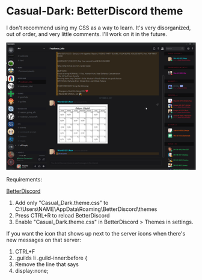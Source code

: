 # Casual-Dark: BetterDiscord theme

I don't recommend using my CSS as a way to learn. It's very disorganized, out of order, and very little comments. I'll work on it in the future.

![Preview](EXAMPLE.png) 

Requirements:

[BetterDiscord](https://betterdiscord.net/)

1. Add only "Casual_Dark.theme.css" to C:\Users\NAME\AppData\Roaming\BetterDiscord\themes
2. Press CTRL+R to reload BetterDiscord
3. Enable "Casual_Dark.theme.css" in BetterDiscord > Themes in settings.

If you want the icon that shows up next to the server icons when there's new messages on that server:

1. CTRL+F
2. .guilds li .guild-inner:before {
3. Remove the line that says
4. display:none;
